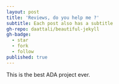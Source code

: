 ```yaml
---
layout: post
title: 'Reviews, do you help me ?'
subtitle: Each post also has a subtitle
gh-repo: daattali/beautiful-jekyll
gh-badge:
  - star
  - fork
  - follow
published: true
---
```

This is the best ADA project ever.
